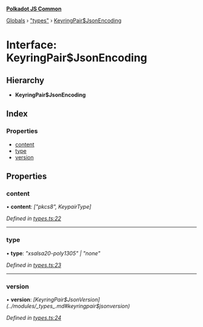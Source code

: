 **[Polkadot JS Common](../README.md)**

[Globals](../globals.md) › ["types"](../modules/_types_.md) › [KeyringPair$JsonEncoding](_types_.keyringpair_jsonencoding.md)

# Interface: KeyringPair$JsonEncoding

## Hierarchy

* **KeyringPair$JsonEncoding**

## Index

### Properties

* [content](_types_.keyringpair_jsonencoding.md#content)
* [type](_types_.keyringpair_jsonencoding.md#type)
* [version](_types_.keyringpair_jsonencoding.md#version)

## Properties

###  content

• **content**: *["pkcs8", KeypairType]*

*Defined in [types.ts:22](https://github.com/polkadot-js/common/blob/5e494b7/packages/keyring/src/types.ts#L22)*

___

###  type

• **type**: *"xsalsa20-poly1305" | "none"*

*Defined in [types.ts:23](https://github.com/polkadot-js/common/blob/5e494b7/packages/keyring/src/types.ts#L23)*

___

###  version

• **version**: *[KeyringPair$JsonVersion](../modules/_types_.md#keyringpair$jsonversion)*

*Defined in [types.ts:24](https://github.com/polkadot-js/common/blob/5e494b7/packages/keyring/src/types.ts#L24)*